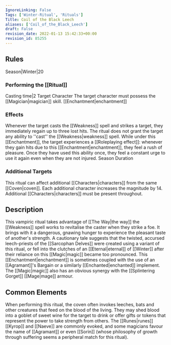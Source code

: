 ```yaml
---
IgnoreLinking: False
Tags: ['Winter-Ritual', 'Rituals']
Title: Coil of the Black Leech
aliases: ['Coil_of_the_Black_Leech']
draft: False
revision_date: 2022-01-13 15:42:33+00:00
revision_id: 85255
---
```


## Rules
Season|Winter|20
### Performing the [[Ritual]]
Casting time|2 Target Character The target character must possess the [[Magician|magician]] skill. 
[[Enchantment|enchantment]]
### Effects
Whenever the target casts the [[Weakness]] spell and strikes a target, they immediately regain up to three lost hits. The ritual does not grant the target any ability to ''cast'' the [[Weakness|weakness]] spell.
While under this [[Enchantment]], the target experiences a [[Roleplaying effect]]: whenever they gain hits due to this [[Enchantment|enchantment]], they feel a rush of pleasure. Once they have used this ability once, they feel a constant urge to use it again even when they are not injured.
Season Duration
### Additional Targets
This ritual can affect additional [[Characters|characters]] from the same [[Coven|coven]]. Each additional character increases the magnitude by 14. Additional [[Characters|characters]] must be present throughout.
## Description
This vampiric ritual takes advantage of [[The Way|the way]] the [[Weakness]] spell works to revitalise the caster when they strike a foe. It brings with it a dangerous, gnawing hunger to experience the pleasant taste of another's strength.  A cautionary tale suggests that the twisted, accursed leech-priests of the [[Sarcophan Delves]] were created using a variant of this ritual, or fell into the clutches of an [[Eternal|eternal]] of [[Winter]] after their reliance on this [[Magic|magic]] became too pronounced.
This [[Enchantment|enchantment]] is sometimes coupled with the use of an [[Agramant]]'s Bargain or a similarly [[Enchanted|enchanted]] implement. The [[Magic|magic]] also has an obvious synergy with the [[Splintering Gorget]] [[Mage|mage]] armour.
## Common Elements
When performing this ritual, the coven often invokes leeches, bats and other creatures that feed on the blood of the living. They may shed blood into a goblet of sweet wine for the target to drink or offer gifts or tokens that represent the power to take strength from others. The [[Runes|runes]] [[Kyrop]] and [[Naeve]] are commonly evoked, and some magicians favour the name of [[Agramant]] or even [[Sorin]] (whose philosophy of growth through suffering seems a peripheral match for this ritual).